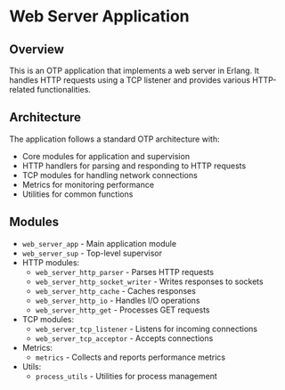 # Web Server Application

## Overview
This is an OTP application that implements a web server in Erlang. It handles HTTP requests using a TCP listener and provides various HTTP-related functionalities.

## Architecture
The application follows a standard OTP architecture with:
- Core modules for application and supervision
- HTTP handlers for parsing and responding to HTTP requests
- TCP modules for handling network connections
- Metrics for monitoring performance
- Utilities for common functions

## Modules
- `web_server_app` - Main application module
- `web_server_sup` - Top-level supervisor
- HTTP modules:
  - `web_server_http_parser` - Parses HTTP requests
  - `web_server_http_socket_writer` - Writes responses to sockets
  - `web_server_http_cache` - Caches responses
  - `web_server_http_io` - Handles I/O operations
  - `web_server_http_get` - Processes GET requests
- TCP modules:
  - `web_server_tcp_listener` - Listens for incoming connections
  - `web_server_tcp_acceptor` - Accepts connections
- Metrics:
  - `metrics` - Collects and reports performance metrics
- Utils:
  - `process_utils` - Utilities for process management 